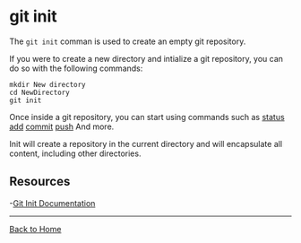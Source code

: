 # git init

The `git init` comman is used to create an empty git repository.

If you were to create a new directory and intialize a git repository, you can do so with the following commands:
```
mkdir New directory
cd NewDirectory
git init
```

Once inside a git repository, you can start using commands such as 
[status](./Status.md)
[add](./Add.md)
[commit](./Commit.md)
[push](./Push.md)
And more.

Init will create a repository in the current directory and will encapsulate all content, including other directories.

## Resources

-[Git Init Documentation](htps://git-scm.com/docs/git-init)

---

[Back to Home](..README.md)
